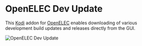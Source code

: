 OpenELEC Dev Update
=========================

This [Kodi](http://kodi.tv) addon for [OpenELEC](http://www.openelec.tv) enables downloading of various development build updates and releases directly from the GUI.

![OpenELEC Dev Update](http://ls80.github.io/script.openelec.devupdate/screenshots/builds.png)

